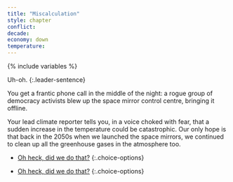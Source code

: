 ```yaml
---
title: "Miscalculation"
style: chapter
conflict: 
decade: 
economy: down
temperature: 
---
```


{% include variables %}

Uh-oh.
{:.leader-sentence}

You get a frantic phone call in the middle of the night: a rogue group of democracy activists blew up the space mirror control centre, bringing it offline.

Your lead climate reporter tells you, in a voice choked with fear, that a sudden increase in the temperature could be catastrophic. Our only hope is that back in the 2050s when we launched the space mirrors, we continued to clean up all the greenhouse gases in the atmosphere too.

<div data-js-var="css-var-carboncapture-0" markdown="1" class="hidden">

- [Oh heck, did we do that?](chapter_carbon-capture-0.html)
{:.choice-options}

</div>

<div data-js-var="css-var-carboncapture-1" markdown="1" class="hidden">

- [Oh heck, did we do that?](chapter_carbon-capture-1.html)
{:.choice-options}

</div>
